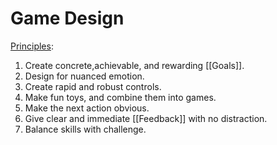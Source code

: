 # Game Design

[Principles](https://youtu.be/zaxAdRlyZQ8):

1. Create concrete,achievable, and rewarding [[Goals]].
1. Design for nuanced emotion.
1. Create rapid and robust controls.
1. Make fun toys, and combine them into games.
1. Make the next action obvious.
1. Give clear and immediate [[Feedback]] with no distraction.
1. Balance skills with challenge.